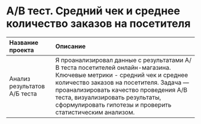 # А/В тест. Средний чек и среднее количество заказов на посетителя


| Название проекта | Описание | 
| :---------------------- | :---------------------- |
| Анализ результатов А/Б теста |  Я проанализировал данные с результатами А/В теста посетителей онлайн-магазина. Ключевые метрики - средний чек и среднее количество заказов на посетителя. Задача — проанализировать качество проведения А/В теста, визуализировать результаты, сформулировать гипотезы и проверить статистическим анализом. 
